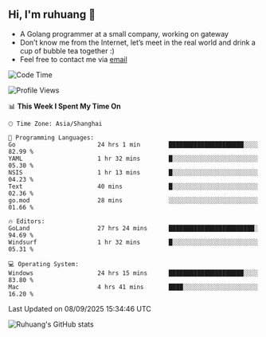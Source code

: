## Hi, I'm ruhuang 👋

- A Golang programmer at a small company, working on gateway
- Don’t know me from the Internet, let’s meet in the real world and drink a cup of bubble tea together :)
- Feel free to contact me via [email](mailto:ruhuang2001@gmail.com)
<!--START_SECTION:waka-->
![Code Time](http://img.shields.io/badge/Code%20Time-901%20hrs%2046%20mins-blue)

![Profile Views](http://img.shields.io/badge/Profile%20Views-0-blue)

📊 **This Week I Spent My Time On** 

```text
🕑︎ Time Zone: Asia/Shanghai

💬 Programming Languages: 
Go                       24 hrs 1 min        █████████████████████░░░░   82.99 % 
YAML                     1 hr 32 mins        █░░░░░░░░░░░░░░░░░░░░░░░░   05.30 % 
NSIS                     1 hr 13 mins        █░░░░░░░░░░░░░░░░░░░░░░░░   04.23 % 
Text                     40 mins             █░░░░░░░░░░░░░░░░░░░░░░░░   02.36 % 
go.mod                   28 mins             ░░░░░░░░░░░░░░░░░░░░░░░░░   01.66 % 

🔥 Editors: 
GoLand                   27 hrs 24 mins      ████████████████████████░   94.69 % 
Windsurf                 1 hr 32 mins        █░░░░░░░░░░░░░░░░░░░░░░░░   05.31 % 

💻 Operating System: 
Windows                  24 hrs 15 mins      █████████████████████░░░░   83.80 % 
Mac                      4 hrs 41 mins       ████░░░░░░░░░░░░░░░░░░░░░   16.20 % 
```


 Last Updated on 08/09/2025 15:34:46 UTC
<!--END_SECTION:waka-->

![Ruhuang's GitHub stats](https://github-readme-stats.vercel.app/api?username=ruhuang2001&count_private=true&hide_title=true&show_icons=true&theme=vue)

